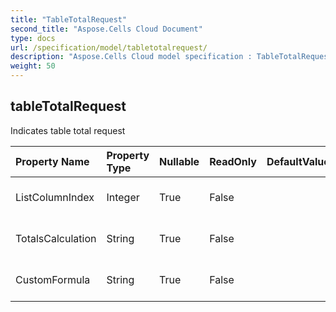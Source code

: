 ```yaml
---
title: "TableTotalRequest"
second_title: "Aspose.Cells Cloud Document"
type: docs
url: /specification/model/tabletotalrequest/
description: "Aspose.Cells Cloud model specification : TableTotalRequest. Effortlessly handle Excel and other spreadsheet documents with features like opening, generating, editing, splitting, merging, comparing, and converting."
weight: 50
---
```


## **tableTotalRequest**

Indicates table total request 

| Property Name | Property Type | Nullable |  ReadOnly | DefaultValue | Description | 
| :- | :- | :- |:- |  :- | :- |
| ListColumnIndex | Integer | True |  False |  | Indicates list column index. |  
| TotalsCalculation | String | True |  False |  | Indicates totals calculation. |  
| CustomFormula | String | True |  False |  | Indicates custom formula. |  


